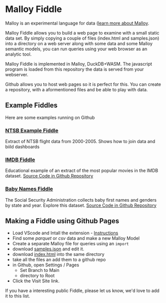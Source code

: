 # Malloy Fiddle

Malloy is an experimental language for data ([learn more about Malloy](https://github.com/looker-open-source/malloy/blob/main/README.md).

Malloy Fiddle allows you to build a web page to examine with a small static data set. By simply copying a couple of files (index.html and samples.json) into a directory on a web server along with some data and some Malloy semantic models, you can run queries using your web browser as an analytic tool.

Malloy Fiddle is implemented in Malloy, DuckDB+WASM.  The javascript program is loaded from this repository the data is served from your webserver.

Github allows you to host web pages so it is perfect for this.  You can create a repository, with a aformentioned files and be able to play with data.  

## Example Fiddles

Here are some examples running on Github

### [NTSB Example Fiddle](https://looker-open-source.github.io/malloy/fiddle/index.html?q=12+-+Line+Chart+with+two+dimension%3A+Flights+by+Month+and+Length&m=Flights&t=)
Extract of NTSB flight data from 2000-2005.  Shows how to join data and biild dashboards

### [IMDB Fiddle](https://lloydtabb.github.io/imdb_fiddle/index.html)
Educational example of an extract of the most popular movies in the IMDB dataset. [Source Code in Github Repository](https://github.com/lloydtabb/imdb_fiddle) 

### [Baby Names Fiddle](https://lloydtabb.github.io/name_fiddle/index.html)
The Social Security Administration collects baby first names and genders by state and year.  Explore this dataset.
 [Source Code in Github Repository](https://github.com/lloydtabb/name_fiddle) 


## Making a Fiddle using Github Pages

  * Load VScode and Intall the extension - [Instructions](https://github.com/looker-open-source/malloy/#readme)
  * Find some *parquet* or *csv* data and make a new Malloy Model
  * Create a separate Malloy file for queries using an `import`
  * download [samples.json](samples.json) and edit it.
  * download [index.html](index.html) into the same directory
  * take all the files an add them to a github repo
  * in Github, open Settings / Pages
    * Set Branch to Main
    * directory to Root
  * Click the Visit Site link.

  If you have a interesting public Fiddle, please let us know, we'd love to add it to this list.
